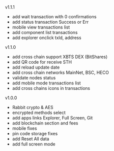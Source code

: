 v1.1.1
- add wait transaction with 0 confirmations
- add status transaction Success or Err
- mobile view transactions list
- add component list transactions
- add explorer onclick txId, address

v1.1.0
- add cross chain support XBTS DEX (BitShares) 
- add QR code for receive STH
- add reload update date
- add cross chain networks MainNet, BSC, HECO
- validate nodes status
- add mobile mode transactions list
- add cross chains icons in transactions

v1.0.0

- Rabbit crypto & AES
- encrypted methods select
- add apps links Explorer, Full Screen, Git 
- add blockchain section and fees
- mobile fixes
- pin code storage fixes
- add Reset All data
- add full screen mode

